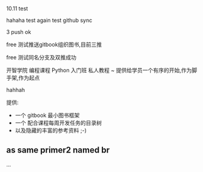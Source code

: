 # 

10.11 test

hahaha
test again
test github sync

3 push ok

free 测试推送gitbook组织图书,目前三推

free 测试同名分支及双推成功

开智学院 编程课程 Python 入门班 私人教程
~ 提供给学员一个有序的开始,作为脚手架,作为起点

hahhah

提供:

- 一个 gitbook 最小图书框架
- 一个 配合课程每周开发任务的目录树
- 以及隐藏的丰富的参考资料 ;-)

## as same primer2 named br

...

